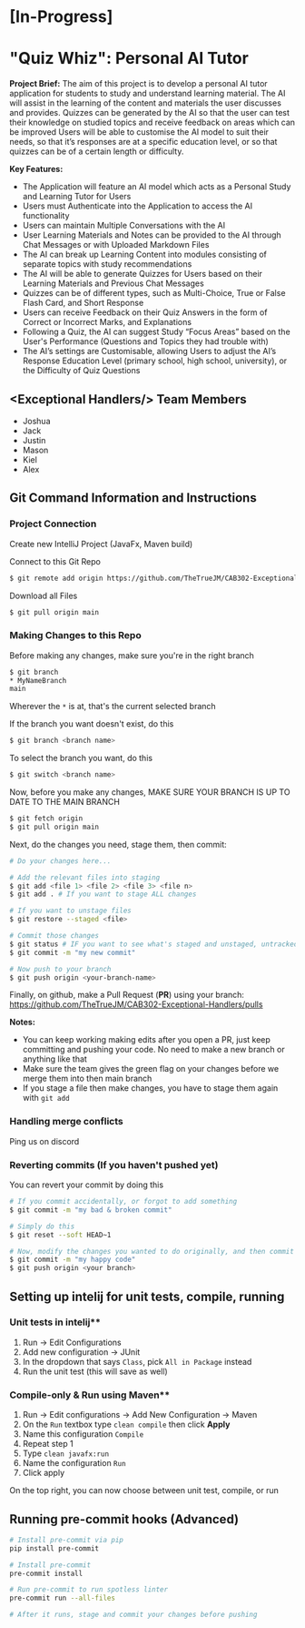 # \[In-Progress]
# "Quiz Whiz": Personal AI Tutor
**Project Brief:** The aim of this project is to develop a personal AI tutor application for students to study and understand learning material. The AI will assist in the learning of the content and materials the user discusses and provides. Quizzes can be generated by the AI so that the user can test their knowledge on studied topics and receive feedback on areas which can be improved Users will be able to customise the AI model to suit their needs, so that it’s responses are at a specific education level, or so that quizzes can be of a certain length or difficulty.

**Key Features:**
- The Application will feature an AI model which acts as a Personal Study and Learning Tutor for Users
- Users must Authenticate into the Application to access the AI functionality
- Users can maintain Multiple Conversations with the AI
- User Learning Materials and Notes can be provided to the AI through Chat Messages or with Uploaded Markdown Files
- The AI can break up Learning Content into modules consisting of separate topics with study recommendations
- The AI will be able to generate Quizzes for Users based on their Learning Materials and Previous Chat Messages
- Quizzes can be of different types, such as Multi-Choice, True or False Flash Card, and Short Response
- Users can receive Feedback on their Quiz Answers in the form of Correct or Incorrect Marks, and Explanations
- Following a Quiz, the AI can suggest Study “Focus Areas” based on the User's Performance (Questions and Topics they had trouble with)
- The AI’s settings are Customisable, allowing Users to adjust the AI’s Response Education Level (primary school, high school, university), or the Difficulty of Quiz Questions


## \<Exceptional Handlers/> Team Members
- Joshua
- Jack
- Justin
- Mason
- Kiel
- Alex

## Git Command Information and Instructions
### Project Connection
Create new IntelliJ Project (JavaFx, Maven build)

Connect to this Git Repo
```bash
$ git remote add origin https://github.com/TheTrueJM/CAB302-Exceptional-Handlers.git
```

Download all Files
```bash
$ git pull origin main
```

### Making Changes to this Repo
Before making any changes, make sure you're in the right branch
```bash
$ git branch
* MyNameBranch 
main
```
Wherever the `*` is at, that's the current selected branch


If the branch you want doesn't exist, do this
```bash
$ git branch <branch name>
```

To select the branch you want, do this
```bash
$ git switch <branch name>
```

Now, before you make any changes, MAKE SURE YOUR BRANCH IS UP TO DATE TO THE MAIN BRANCH
```bash
$ git fetch origin
$ git pull origin main
```

Next, do the changes you need, stage them, then commit:
```bash
# Do your changes here...

# Add the relevant files into staging
$ git add <file 1> <file 2> <file 3> <file n>
$ git add . # If you want to stage ALL changes

# If you want to unstage files
$ git restore --staged <file>

# Commit those changes
$ git status # IF you want to see what's staged and unstaged, untracked files
$ git commit -m "my new commit"

# Now push to your branch
$ git push origin <your-branch-name>
```

Finally, on github, make a Pull Request (**PR**) using your branch: https://github.com/TheTrueJM/CAB302-Exceptional-Handlers/pulls

**Notes:**
- You can keep working making edits after you open a PR, just keep committing and pushing your code. No need to make a new branch or anything like that
- Make sure the team gives the green flag on your changes before we merge them into then main branch
- If you stage a file then make changes, you have to stage them again with `git add`

### Handling merge conflicts
Ping us on discord

### Reverting commits (If you haven't pushed yet)
You can revert your commit by doing this
```bash
# If you commit accidentally, or forgot to add something
$ git commit -m "my bad & broken commit"

# Simply do this
$ git reset --soft HEAD~1

# Now, modify the changes you wanted to do originally, and then commit
$ git commit -m "my happy code"
$ git push origin <your branch>
```

## Setting up intelij for unit tests, compile, running
### Unit tests in intelij**
1. Run -> Edit Configurations
2. Add new configuration -> JUnit
3. In the dropdown that says `Class`, pick `All in Package` instead
4. Run the unit test (this will save as well)

### Compile-only & Run using Maven**
1. Run -> Edit configurations -> Add New Configuration -> Maven
2. On the `Run` textbox type `clean compile` then click **Apply**
3. Name this configuration `Compile`
4. Repeat step 1
5. Type `clean javafx:run`
6. Name the configuration `Run`
7. Click apply

On the top right, you can now choose between unit test, compile, or run

## Running pre-commit hooks (Advanced)
```sh
# Install pre-commit via pip
pip install pre-commit

# Install pre-commit
pre-commit install

# Run pre-commit to run spotless linter
pre-commit run --all-files

# After it runs, stage and commit your changes before pushing
```
